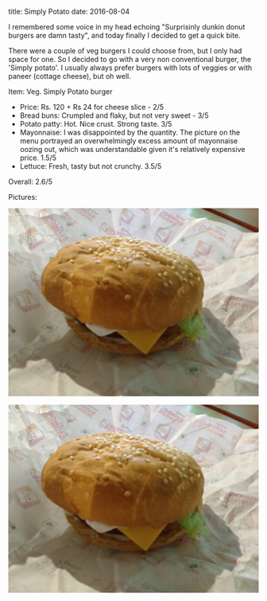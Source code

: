 title: Simply Potato
date: 2016-08-04

I remembered some voice in my head echoing "Surprisinly dunkin donut burgers are damn tasty", and today finally I decided to get a quick bite.

There were a couple of veg burgers I could choose from, but I only had space for one. So I decided to go with a very non conventional burger, the 'Simply potato'. I usually always prefer burgers with lots of veggies or with paneer (cottage cheese), but oh well.

Item: Veg. Simply Potato burger

* Price: Rs. 120 + Rs 24 for cheese slice - 2/5
* Bread buns: Crumpled and flaky, but not very sweet - 3/5
* Potato patty: Hot. Nice crust. Strong taste. 3/5
* Mayonnaise: I was disappointed by the quantity. The picture on the menu portrayed an overwhelmingly excess amount of mayonnaise oozing out, which was understandable given it's relatively expensive price. 1.5/5
* Lettuce: Fresh, tasty but not crunchy. 3.5/5

Overall: 2.6/5

Pictures:

![Simply potato](potato1.jpg "simply potato")

![Simply potato inside](potato1.jpg "simply potato inside")